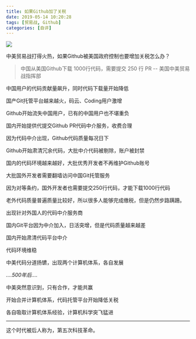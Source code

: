 ```yaml
---
title: 如果Github加了关税
date: 2019-05-14 10:20:28
tags: [贸易战, Github]
categories: [自评]
---
```


![](/images/github-tax.png)


中美贸易战打得火热，如果Github被美国政府控制也要增加关税怎么办？

> 中国从美国Github下载 1000行代码，需要提交 250 行 PR
> -- 美国中美贸易战指挥部

中国用户的代码贡献量飙升，同时代码下载量开始降低

国产Git托管平台越来越火，码云、Coding用户激增

Github开始流失中国用户，已有的中国用户也不堪重负

国内开始提供代提交Github PR代码中介服务，收费合理

因为代码中介出现，Github代码质量每况日下

Github开始肃清冗余代码，大批中介代码被剔除，账户被封禁

国内的代码环境越来越好，大批优秀开发者不再维护Github账号

大批国外开发者需要翻墙访问中国Git托管服务

因为对等条约，国外开发者也需要提交250行代码，才能下载1000行代码

老外代码质量普遍质量比较好，所以很多人能够完成缴税，但是仍然步路蹒跚。

出现针对外国人的代码中介服务商

国内Git平台因为中介加入，日活突增，但是代码质量越来越差

国内开始肃清代码平台中介

代码环境维稳

中美代码分道扬镳，出现两个计算机体系，各自发展


*....500年后....*


中美突然意识到，只有合作，才能共赢

开始合并计算机体系，代码托管平台开始降低关税

各自吸取计算机体系经验，计算机科学突飞猛进

----

这个时代被后人称为，第五次科技革命。

